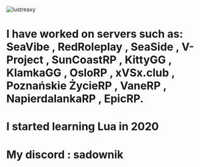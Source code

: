
<p align="left"> <img src="https://komarev.com/ghpvc/?username=lustreaxy&label=Profile%20views&color=0e75b6&style=flat" alt="lustreaxy" /> </p>

# I have worked on servers such as: SeaVibe , RedRoleplay , SeaSide , V-Project , SunCoastRP , KittyGG , KlamkaGG , OsloRP , xVSx.club , Poznańskie ŻycieRP , VaneRP , NapierdalankaRP , EpicRP.

# I started learning Lua in 2020

# My discord : sadownik

